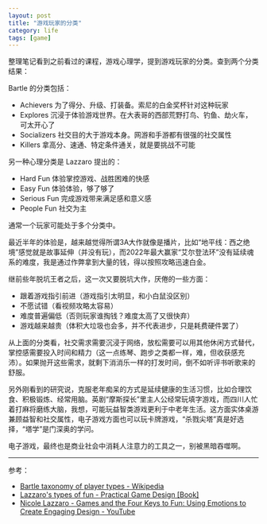```yaml
---
layout: post
title: "游戏玩家的分类"
category: life
tags: [game]
---
```


整理笔记看到之前看过的课程，游戏心理学，提到游戏玩家的分类。查到两个分类结果：

Bartle 的分类包括：

- Achievers 为了得分、升级、打装备。索尼的白金奖杯针对这种玩家
- Explores 沉浸于体验游戏世界。在大表哥的西部荒野打鸟、钓鱼、劫火车，可太开心了
- Socializers 社交目的大于游戏本身。网游和手游都有很强的社交属性
- Killers 拿高分、速通、特定条件通关，就是要挑战不可能

另一种心理分类是 Lazzaro 提出的：

- Hard Fun 体验掌控游戏、战胜困难的快感
- Easy Fun 体验体验，够了够了
- Serious Fun 完成游戏带来满足感和意义感
- People Fun 社交为主

通常一个玩家可能处于多个分类中。

最近半年的体验是，越来越觉得所谓3A大作就像是播片，比如“地平线：西之绝境”感觉就是故事延伸（并没有玩），而2022年最大赢家“艾尔登法环”没有延续魂系的难度，我是通过作弊拿到大量的钱，得以按照攻略迅速白金。

继前些年脱坑王者之后，这一次又要脱坑大作，厌倦的一些方面：

- 跟着游戏指引前进（游戏指引太明显，和小白鼠没区别）
- 不愿试错（看视频攻略太容易）
- 难度普遍偏低（否则玩家谁掏钱？难度太高了又很快弃）
- 游戏越来越贵（体积大垃圾也会多，并不代表进步，只是耗费硬件罢了）

从上面的分类看，社交需求需要沉浸于网络，放松需要可以用其他休闲方式替代，掌控感需要投入时间和精力（这一点练琴、跑步之类都一样，难，但收获感充沛）。如果抛开这些需求，就剩下消消乐一样的打发时间，倒不如听评书听歌来的舒服。

另外刚看到的研究说，克服老年痴呆的方式是延续健康的生活习惯，比如合理饮食、积极锻炼、经常用脑。英剧“摩斯探长”里主人公经常玩填字游戏，而四川人忙着打麻将磨练大脑，我想，可能玩益智类游戏更利于中老年生活。这方面实体桌游兼顾益智和社交属性，电子游戏方面也可以玩卡牌游戏，“杀戮尖塔”真是好选择，“塔学”是门深奥的学问。

电子游戏，最终也是商业社会中消耗人注意力的工具之一，别被黑暗吞噬啊。

---

参考：

- [Bartle taxonomy of player types - Wikipedia](https://en.wikipedia.org/wiki/Bartle_taxonomy_of_player_types)
- [Lazzaro's types of fun - Practical Game Design [Book]](https://www.oreilly.com/library/view/practical-game-design/9781787121799/d1cf4f06-77a0-4f22-9afe-a740c13378bc.xhtml)
- [Nicole Lazzaro - Games and the Four Keys to Fun: Using Emotions to Create Engaging Design - YouTube](https://www.youtube.com/watch?v=EEmNRRRqgNc)
